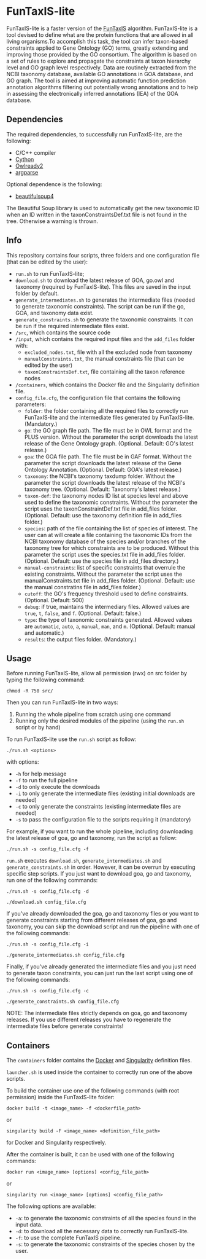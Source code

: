 # FunTaxIS-lite
FunTaxIS-lite is a faster version of the [FunTaxIS](https://www.nature.com/articles/srep31971) algorithm. FunTaxIS-lite is a tool devised to define what are the protein functions that are allowed in all living organisms.To accomplish this task, the tool can infer taxon-based constraints applied to Gene Ontology (GO) terms, greatly extending and improving those provided by the GO consortium. The algorithm is based on a set of rules to explore and propagate the constraints at taxon hierarchy level and GO graph level respectively. Data are routinely extracted from the NCBI taxonomy database, available GO annotations in GOA database, and GO graph. The tool is aimed at improving automatic function prediction annotation algorithms filtering out potentially wrong annotations and to help in assessing the electronically inferred annotations (IEA) of the GOA database.
## Dependencies
The required dependencies, to successfully run FunTaxIS-lite, are the following:

* C/C++ compiler
* [Cython](https://pypi.org/project/Cython/)
* [Owlready2](https://pypi.org/project/Owlready2/)
* [argparse](https://pypi.org/project/argparse/)



Optional dependence is the following:

 * [beautifulsoup4](https://pypi.org/project/beautifulsoup4/)

The Beautiful Soup library is used to automatically get the new taxonomic ID when an ID written in the taxonConstraintsDef.txt file is not found in the tree. Otherwise a warning is thrown.

## Info
This repository contains four scripts, three folders and one configuration file (that can be edited by the user):

- `run.sh` to run FunTaxIS-lite;
- `download.sh` to download the latest release of GOA, go.owl and taxonomy (required by FunTaxIS-lite). This files are saved in the input folder by default.
- `generate_intermediates.sh` to generates the intermediate files (needed to generate taxonomic constraints). The script can be run if the go, GOA, and taxonomy data exist.
- `generate_constraints.sh` to generate the taxonomic constraints. It can be run if the required intermediate files exist.
- `/src`, which contains the source code
- `/input`, which contains the required input files and the `add_files` folder with:
    - `excluded_nodes.txt`,  file with all the excluded node from taxonomy
    - `manualConstraints.txt`, the manual constraints file (that can be edited by the user)
    - `taxonConstraintsDef.txt`, file containing all the taxon reference nodes
- `/containers`, which contains the Docker file and the Singularity definition file.
- `config_file.cfg`, the configuration file that contains the following parameters:
    - `folder`: the folder containing all the required files to correctly run FunTaxIS-lite and the intermediate files generated by FunTaxIS-lite. (Mandatory.)
    - `go`: the GO graph file path. The file must be in OWL format and the PLUS version. Without the parameter the script downloads the latest release of the Gene Ontology graph. (Optional. Default: GO's latest release.)
    - `goa`: the GOA file path. The file must be in GAF format. Without the parameter the script downloads the latest release of the Gene Ontology Annotation. (Optional. Default: GOA's latest release.)
    - `taxonomy`: the NCBI's taxonomy taxdump folder. Without the parameter the script downloads the latest release of the NCBI's taxonomy tree. (Optional. Default: Taxonomy's latest release.)
    - `taxon-def`: the taxonomy nodes ID list at species level and above used to define the taxonomic constraints. Without the parameter the script uses the taxonConstraintDef.txt file in add_files folder. (Optional. Default: use the taxonomy definition file in add_files folder.)
    - `species`: path of the file containing the list of species of interest. The user can at will create a file containing the taxonomic IDs from the NCBI taxonomy database of the species and/or branches of the taxonomy tree for which constraints are to be produced. Without this parameter the script uses the species.txt file in add_files folder. (Optional. Default: use the species file in add_files directory.)
    - `manual-constraints`: list of specific constraints that overrule the existing constraints. Without the parameter the script uses the manualConstraints.txt file in add_files folder. (Optional. Default: use the manual constratins file in add_files folder.)
    - `cutoff`: the GO's frequency threshold used to define constraints. (Optional. Default: 500)
    - `debug`: if true, maintains the intermediary files. Allowed values are `true`, `t`, `false`, and `f`. (Optional. Default: false.)
    - `type`: the type of taxonomic constraints generated. Allowed values are `automatic`, `auto`, `a`, `manual`, `man`, and `m`. (Optional. Default: manual and automatic.)
    - `results`: the output files folder. (Mandatory.)

## Usage
Before running FunTaxIS-lite, allow all permission (rwx) on src folder by typing the following command:

<code>chmod -R 750 src/ </code>
   
Then you can run FunTaxIS-lite in two ways:

1.  Running the whole pipeline from scratch using one command
2.  Running only the desired modules of the pipeline (using the `run.sh` script or by hand)

To run FunTaxIS-lite use the `run.sh` script as follow:

    ./run.sh <options>

with options:

- `-h` for help message
- `-f` to run the full pipeline
- `-d` to only execute the downloads
- `-i` to only generate the intermediate files (existing initial downloads are needed)
- `-c` to only generate the constraints (existing intermediate files are needed)
- `-s` to pass the configuration file to the scripts requiring it (mandatory)

For example, if you want to run the whole pipeline, including downloading the latest release of goa, go and taxonomy, run the script as follow:

    ./run.sh -s config_file.cfg -f

`run.sh` executes `download.sh`, `generate_intermediates.sh` and `generate_constraints.sh` in order. 
However, it can be overrun by executing specific step scripts. If you just want to download goa, go and taxonomy, run one of the following commands:

    ./run.sh -s config_file.cfg -d 
      
    ./download.sh config_file.cfg

If you've already downloaded the goa, go and taxonomy files or you want to generate constraints starting from different releases of goa, go and taxonomy, you can skip the download script and run the pipeline with one of the following commands:

    ./run.sh -s config_file.cfg -i
    
    ./generate_intermediates.sh config_file.cfg

Finally, if you've already generated the intermediate files and you just need to generate taxon constraints, you can just run the last script using one of the following commands:
    
    ./run.sh -s config_file.cfg -c
    
    ./generate_constraints.sh config_file.cfg

NOTE: The intermediate files strictly depends on goa, go and taxonomy releases. If you use different releases you have to regenerate the intermediate files before generate constraints!

## Containers

The `containers` folder contains the [Docker](https://www.docker.com/) and [Singularity](https://sylabs.io/singularity/) definition files.

`launcher.sh` is used inside the container to correctly run one of the above scripts.

To build the container use one of the following commands (with root permission) inside the FunTaxIS-lite folder:

    docker build -t <image_name> -f <dockerfile_path>

or

    singularity build -F <image_name> <definition_file_path>

for Docker and Singularity respectively.

After the container is built, it can be used with one of the following commands:

    docker run <image_name> [options] <config_file_path>

or

    singularity run <image_name> [options] <config_file_path>

The following options are available:
* `-a`: to generate the taxonomic constraints of all the species found in the input data.
* `-d`: to download all the necessary data to correctly run FunTaxIS-lite.
* `-f`: to use the complete FunTaxIS pipeline.
* `-s`: to generate the taxonomic constraints of the species chosen by the user.
